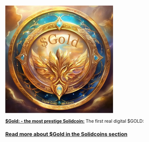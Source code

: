 [<img src="https://raw.githubusercontent.com/Mambo-Token/MamboLaunchPad/refs/heads/main/Projects/images/DigitalGold001.jpg" alt="Gold Solidcoin" width="340" height="340" />](https://github.com/Mambo-Token/Solidcoins/blob/main/GoldCoin.md)   
  
[**$Gold: - the most prestige Solidcoin:**](https://github.com/Mambo-Token/Solidcoins/blob/main/GoldCoin.md)
The first real digital $GOLD:
### [Read more about $Gold in the Solidcoins section](https://github.com/Mambo-Token/Solidcoins/blob/main/GoldCoin.md)

